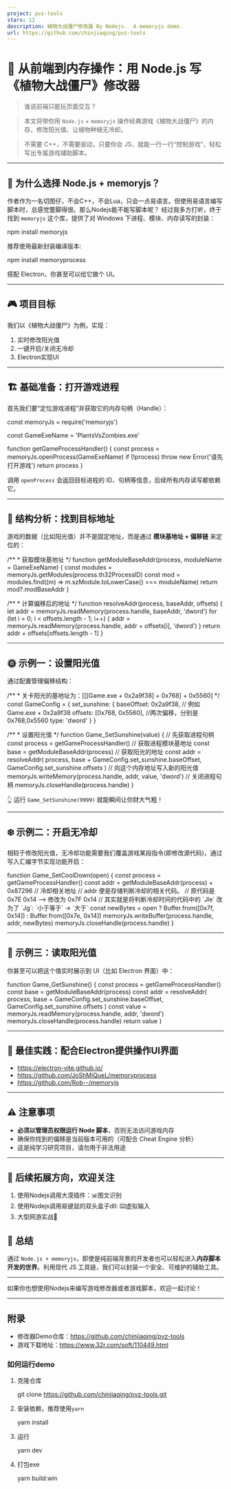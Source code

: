 ```yaml
---
project: pvz-tools
stars: 12
description: 植物大战僵尸修改器 By Nodejs.  A memoryjs demo.
url: https://github.com/chinjiaqing/pvz-tools
---
```


🧠 从前端到内存操作：用 Node.js 写《植物大战僵尸》修改器
==================================

> 谁说前端只能玩页面交互？

> 本文将带你用 `Node.js` + `memoryjs` 操作经典游戏《植物大战僵尸》的内存，修改阳光值、让植物种植无冷却。

> 不需要 C++，不需要驱动，只要你会 JS，就能一行一行“控制游戏”，轻松写出专属游戏辅助脚本。

* * *

🌱 为什么选择 Node.js + memoryjs？
----------------------------

作者作为一名切图仔，不会C++，不会Lua，只会一点易语言。但使用易语言编写脚本时，总感觉蹩脚得很。那么Nodejs能不能写脚本呢？ 经过我多方打听，终于找到 `memoryjs` 这个库，提供了对 Windows 下进程、模块、内存读写的封装：

npm install memoryjs

推荐使用最新封装编译版本:

npm install memoryprocess

搭配 Electron，你甚至可以给它做个 UI。

* * *

🎮 项目目标
-------

我们以《植物大战僵尸》为例，实现：

1.  实时修改阳光值
2.  一键开启/关闭无冷却
3.  Electron实现UI

* * *

🏗️ 基础准备：打开游戏进程
---------------

首先我们要“定位游戏进程”并获取它的内存句柄（Handle）：

const memoryJs \= require('memoryjs')

const GameExeName \= 'PlantsVsZombies.exe'

function getGameProcessHandler() {
    const process \= memoryJs.openProcess(GameExeName)
    if (!process) throw new Error('请先打开游戏')
    return process
}

调用 `openProcess` 会返回目标进程的 ID、句柄等信息，后续所有内存读写都依赖它。

* * *

🧩 结构分析：找到目标地址
--------------

游戏的数据（比如阳光值）并不是固定地址，而是通过 **模块基地址 + 偏移链** 来定位的：

/\*\*
 \* 获取模块基地址
 \*/
function getModuleBaseAddr(process, moduleName \= GameExeName) {
    const modules \= memoryJs.getModules(process.th32ProcessID)
    const mod \= modules.find((m) \=> m.szModule.toLowerCase() \=== moduleName)
    return mod?.modBaseAddr
}

/\*\*
 \* 计算偏移后的地址
 \*/
function resolveAddr(process, baseAddr, offsets) {
    let addr \= memoryJs.readMemory(process.handle, baseAddr, 'dword')
    for (let i \= 0; i < offsets.length \- 1; i++) {
        addr \= memoryJs.readMemory(process.handle, addr + offsets\[i\], 'dword')
    }
    return addr + offsets\[offsets.length \- 1\]
}

* * *

🌞 示例一：设置阳光值
------------

通过配置管理偏移结构：

/\*\*
 \* 关卡阳光的基地址为：\[\[\[Game.exe + 0x2a9f38\] + 0x768\] + 0x5560\]
 \*/
const GameConfig \= {
    set\_sunshine: {
        baseOffset: 0x2a9f38, // 例如 Game.exe + 0x2a9f38
        offsets: \[0x768, 0x5560\], //两次偏移，分别是 0x768,0x5560
        type: 'dword'
    }
}

/\*\*
 \* 设置阳光值
 \*/
function Game\_SetSunshine(value) {
    // 先获取进程句柄
    const process \= getGameProcessHandler()
    // 获取进程模块基地址
    const base \= getModuleBaseAddr(process)
    // 获取阳光的地址
    const addr \= resolveAddr(
        process,
        base + GameConfig.set\_sunshine.baseOffset,
        GameConfig.set\_sunshine.offsets
    )
    // 向这个内存地址写入新的阳光值
    memoryJs.writeMemory(process.handle, addr, value, 'dword')
    // 关闭进程句柄
    memoryJs.closeHandle(process.handle)
}

👆 运行 `Game_SetSunshine(9999)` 就能瞬间让你财大气粗！

* * *

❄️ 示例二：开启无冷却
------------

相较于修改阳光值，无冷却功能需要我们覆盖游戏某段指令(即修改源代码)，通过写入汇编字节实现功能开启：

function Game\_SetCoolDown(open) {
    const process \= getGameProcessHandler()
    const addr \= getModuleBaseAddr(process) + 0x87296 // 冷却相关地址
    // addr 便是存储判断冷却的相关代码。
    // 原代码是 0x7E 0x14 --> 修改为 0x7F 0x14
    // 其实就是将判断冷却时间的代码中的 \`Jle\` 改为了 \`Jg\`: \`小于等于\` -> \`大于\`
    const newBytes \= open ? Buffer.from(\[0x7f, 0x14\]) : Buffer.from(\[0x7e, 0x14\])
    memoryJs.writeBuffer(process.handle, addr, newBytes)
    memoryJs.closeHandle(process.handle)
}

* * *

🧠 示例三：读取阳光值
------------

你甚至可以把这个值实时展示到 UI（比如 Electron 界面）中：

function Game\_GetSunshine() {
    const process \= getGameProcessHandler()
    const base \= getModuleBaseAddr(process)
    const addr \= resolveAddr(
        process,
        base + GameConfig.set\_sunshine.baseOffset,
        GameConfig.set\_sunshine.offsets
    )
    const value \= memoryJs.readMemory(process.handle, addr, 'dword')
    memoryJs.closeHandle(process.handle)
    return value
}

* * *

📁 最佳实践：配合Electron提供操作UI界面
--------------------------

-   https://electron-vite.github.io/
-   https://github.com/JoShMiQueL/memoryprocess
-   https://github.com/Rob--/memoryjs

* * *

⚠️ 注意事项
-------

-   **必须以管理员权限运行 Node 脚本**，否则无法访问游戏内存
-   确保你找到的偏移是当前版本可用的（可配合 Cheat Engine 分析）
-   这是纯学习研究项目，请勿用于非法用途

* * *

🧩 后续拓展方向，欢迎关注
--------------

1.  使用Nodejs调用大漠插件：📊图文识别
2.  使用Nodejs调用易键鼠的双头盒子dll: ⌨️虚拟输入
3.  大型网游实战🚀

🏁 总结
-----

通过 `Node.js + memoryjs`，即使是纯前端背景的开发者也可以轻松进入**内存脚本开发的世界**。利用现代 JS 工具链，我们可以封装一个安全、可维护的辅助工具。

* * *

如果你也想使用Nodejs来编写游戏修改器或者游戏脚本，欢迎一起讨论！

* * *

附录
--

-   修改器Demo仓库：https://github.com/chinjiaqing/pvz-tools
-   游戏下载地址：https://www.32r.com/soft/110449.html

### 如何运行demo

1.  克隆仓库
    
    git clone https://github.com/chinjiaqing/pvz-tools.git
    
2.  安装依赖，推荐使用`yarn`
    
     yarn install
    
3.  运行
    
    yarn dev
    
4.  打包exe
    
    yarn build:win
